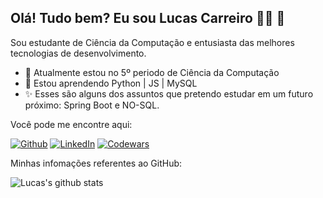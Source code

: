 ## Olá! Tudo bem? Eu sou Lucas Carreiro :technologist: 👋

Sou estudante de Ciência da Computação e entusiasta das melhores tecnologias de desenvolvimento.

- 🔭 Atualmente estou no 5º periodo de Ciência da Computação
- 🌱 Estou aprendendo Python | JS | MySQL
-  :sparkles: Esses são alguns dos assuntos que pretendo estudar em um futuro próximo: Spring Boot e NO-SQL.

Você pode me encontre aqui:

[![Github](https://img.shields.io/badge/-Github-000?logo=Github&logoColor=white)](https://github.com/LucasCarreiro)
[![LinkedIn](https://img.shields.io/badge/-LinkedIn-blue?logo=Linkedin&logoColor=white)](https://www.linkedin.com/in/lucas1carreiro1/)
[![Codewars](https://www.codewars.com/users/JoseFernandoh/badges/small)](https://www.codewars.com/users/LucasCarreiro)

Minhas infomações referentes ao GitHub:

![Lucas's github stats](https://github-readme-stats.vercel.app/api?username=LucasCarreiro&theme=dark&count_private=true&show_icons=true&title_color=6e40c9&icon_color=6e40c9&line_height=20)


